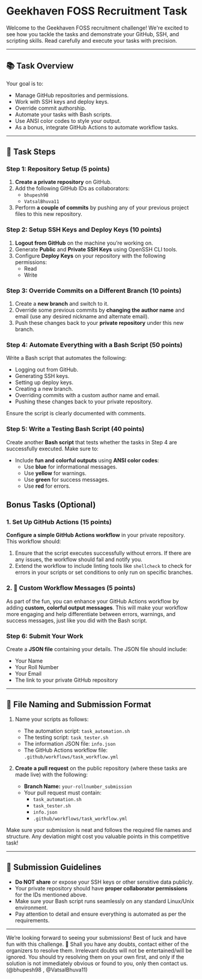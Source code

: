 
# Geekhaven FOSS Recruitment Task

Welcome to the Geekhaven FOSS recruitment challenge! We're excited to see how you tackle the tasks and demonstrate your GitHub, SSH, and scripting skills. Read carefully and execute your tasks with precision.

---

## 📚 **Task Overview**

Your goal is to:
- Manage GitHub repositories and permissions.
- Work with SSH keys and deploy keys.
- Override commit authorship.
- Automate your tasks with Bash scripts.
- Use ANSI color codes to style your output.
- As a bonus, integrate GitHub Actions to automate workflow tasks.

---

## 🚀 **Task Steps**

### Step 1: Repository Setup (5 points)
1. **Create a private repository** on GitHub.
2. Add the following GitHub IDs as collaborators:
   - `bhupesh98`
   - `VatsalBhuva11`
3. Perform **a couple of commits** by pushing any of your previous project files to this new repository.

### Step 2: Setup SSH Keys and Deploy Keys (10 points)
1. **Logout from GitHub** on the machine you’re working on.
2. Generate **Public** and **Private SSH Keys** using OpenSSH CLI tools.
3. Configure **Deploy Keys** on your repository with the following permissions:
    - Read
    - Write

### Step 3: Override Commits on a Different Branch (10 points)
1. Create a **new branch** and switch to it.
2. Override some previous commits by **changing the author name** and email (use any desired nickname and alternate email).
3. Push these changes back to your **private repository** under this new branch.

### Step 4: Automate Everything with a Bash Script (50 points)
Write a Bash script that automates the following:
- Logging out from GitHub.
- Generating SSH keys.
- Setting up deploy keys.
- Creating a new branch.
- Overriding commits with a custom author name and email.
- Pushing these changes back to your private repository.

Ensure the script is clearly documented with comments.

### Step 5: Write a Testing Bash Script (40 points)
Create another **Bash script** that tests whether the tasks in Step 4 are successfully executed. Make sure to:
- Include **fun and colorful outputs** using **ANSI color codes**:
  - Use **blue** for informational messages.
  - Use **yellow** for warnings.
  - Use **green** for success messages.
  - Use **red** for errors.

## Bonus Tasks (Optional)
### 1. Set Up GitHub Actions (15 points)
**Configure a simple GitHub Actions workflow** in your private repository. This workflow should:
1. Ensure that the script executes successfully without errors. If there are any issues, the workflow should fail and notify you.
2. Extend the workflow to include linting tools like `shellcheck` to check for errors in your scripts or set conditions to only run on specific branches.

### 2. 🎉 Custom Workflow Messages (5 points)
As part of the fun, you can enhance your GitHub Actions workflow by adding **custom, colorful output messages**. This will make your workflow more engaging and help differentiate between errors, warnings, and success messages, just like you did with the Bash script.

### Step 6: Submit Your Work
Create a **JSON file** containing your details. The JSON file should include:
- Your Name
- Your Roll Number
- Your Email
- The link to your private GitHub repository

---

## 📂 **File Naming and Submission Format**

1. Name your scripts as follows:
   - The automation script: `task_automation.sh`
   - The testing script: `task_tester.sh`
   - The information JSON file: `info.json`
   - The GitHub Actions workflow file: `.github/workflows/task_workflow.yml`

2. **Create a pull request** on the public repository (where these tasks are made live) with the following:
   - **Branch Name:** `your-rollnumber_submission`
   - Your pull request must contain:
     - `task_automation.sh`
     - `task_tester.sh`
     - `info.json`
     - `.github/workflows/task_workflow.yml`

Make sure your submission is neat and follows the required file names and structure. Any deviation might cost you valuable points in this competitive task!

---

## 🎯 **Submission Guidelines**

- **Do NOT share** or expose your SSH keys or other sensitive data publicly.
- Your private repository should have **proper collaborator permissions** for the IDs mentioned above.
- Make sure your Bash script runs seamlessly on any standard Linux/Unix environment.
- Pay attention to detail and ensure everything is automated as per the requirements.

---

We’re looking forward to seeing your submissions! Best of luck and have fun with this challenge. 👾
Shall you have any doubts, contact either of the organizers to resolve them. Irrelevant doubts will not be entertained/will be ignored. You should try resolving them on your own first, and only if the solution is not immediately obvious or found to you, only then contact us. (@bhupesh98 , @VatsalBhuva11)
